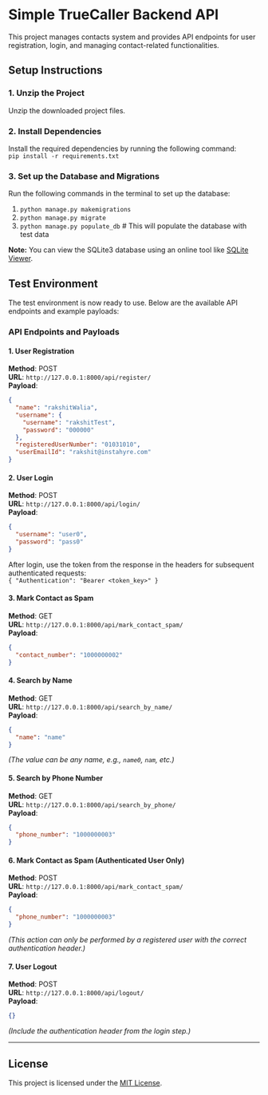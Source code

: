 
# Simple TrueCaller Backend API

This project manages contacts system and provides API endpoints for user registration, login, and managing contact-related functionalities.

## Setup Instructions

### 1. Unzip the Project
Unzip the downloaded project files.

### 2. Install Dependencies
Install the required dependencies by running the following command:  
`pip install -r requirements.txt`

### 3. Set up the Database and Migrations
Run the following commands in the terminal to set up the database:

1. `python manage.py makemigrations`  
2. `python manage.py migrate`  
3. `python manage.py populate_db`   # This will populate the database with test data

**Note:** You can view the SQLite3 database using an online tool like [SQLite Viewer](https://sqliteviewer.app/#/).

## Test Environment

The test environment is now ready to use. Below are the available API endpoints and example payloads:

### API Endpoints and Payloads

#### 1. **User Registration**  
**Method**: POST  
**URL**: `http://127.0.0.1:8000/api/register/`  
**Payload**:
```json
{
  "name": "rakshitWalia",
  "username": {
    "username": "rakshitTest",
    "password": "000000"
  },
  "registeredUserNumber": "01031010",
  "userEmailId": "rakshit@instahyre.com"
}
```

#### 2. **User Login**  
**Method**: POST  
**URL**: `http://127.0.0.1:8000/api/login/`  
**Payload**:
```json
{
  "username": "user0",
  "password": "pass0"
}
```
After login, use the token from the response in the headers for subsequent authenticated requests:  
`{ "Authentication": "Bearer <token_key>" }`

#### 3. **Mark Contact as Spam**  
**Method**: GET  
**URL**: `http://127.0.0.1:8000/api/mark_contact_spam/`  
**Payload**:
```json
{
  "contact_number": "1000000002"
}
```

#### 4. **Search by Name**  
**Method**: GET  
**URL**: `http://127.0.0.1:8000/api/search_by_name/`  
**Payload**:
```json
{
  "name": "name"
}
```
*(The value can be any name, e.g., `name0`, `nam`, etc.)*

#### 5. **Search by Phone Number**  
**Method**: GET  
**URL**: `http://127.0.0.1:8000/api/search_by_phone/`  
**Payload**:
```json
{
  "phone_number": "1000000003"
}
```

#### 6. **Mark Contact as Spam (Authenticated User Only)**  
**Method**: POST  
**URL**: `http://127.0.0.1:8000/api/mark_contact_spam/`  
**Payload**:
```json
{
  "phone_number": "1000000003"
}
```
*(This action can only be performed by a registered user with the correct authentication header.)*

#### 7. **User Logout**  
**Method**: POST  
**URL**: `http://127.0.0.1:8000/api/logout/`  
**Payload**:
```json
{}
```
*(Include the authentication header from the login step.)*

---

## License
This project is licensed under the [MIT License](LICENSE).
